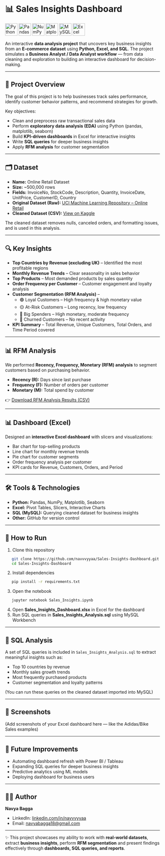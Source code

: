 # 📊 Sales Insights Dashboard  

<p>
  <img src="https://cdn.jsdelivr.net/gh/devicons/devicon/icons/python/python-original.svg" alt="Python" width="40" height="40"/>
  <img src="https://cdn.jsdelivr.net/gh/devicons/devicon/icons/pandas/pandas-original.svg" alt="Pandas" width="40" height="40"/>
  <img src="https://cdn.jsdelivr.net/gh/devicons/devicon/icons/numpy/numpy-original.svg" alt="NumPy" width="40" height="40"/>
  <img src="https://cdn.jsdelivr.net/gh/devicons/devicon/icons/matplotlib/matplotlib-original.svg" alt="Matplotlib" width="40" height="40"/>
  <img src="https://cdn.jsdelivr.net/gh/devicons/devicon/icons/mysql/mysql-original.svg" alt="MySQL" width="40" height="40"/>
  <img src="https://img.icons8.com/color/48/000000/ms-excel.png" alt="Excel" width="40" height="40"/>
</p>  

An interactive **data analysis project** that uncovers key business insights from an **E-commerce dataset** using **Python, Excel, and SQL**. The project simulates a **Business Analyst / Data Analyst workflow** — from data cleaning and exploration to building an interactive dashboard for decision-making.  

---

## 📌 Project Overview
The goal of this project is to help businesses track sales performance, identify customer behavior patterns, and recommend strategies for growth.  

Key objectives:  
- Clean and preprocess raw transactional sales data  
- Perform **exploratory data analysis (EDA)** using Python (pandas, matplotlib, seaborn)  
- Build **KPI-driven dashboards** in Excel for interactive insights  
- Write **SQL queries** for deeper business insights
- Apply **RFM analysis** for customer segmentation  

---

## 🗂 Dataset
- **Name:** Online Retail Dataset  
- **Size:** ~500,000 rows  
- **Fields:** InvoiceNo, StockCode, Description, Quantity, InvoiceDate, UnitPrice, CustomerID, Country
- **Original Dataset (Raw):** [UCI Machine Learning Repository – Online Retail](https://archive.ics.uci.edu/ml/datasets/online+retail)  
- **Cleaned Dataset (CSV):** [View on Kaggle](https://www.kaggle.com/datasets/navvyaa/online-retail-dataset-cleaned-csv)  

The cleaned dataset removes nulls, canceled orders, and formatting issues, and is used in this analysis.  

---

## 🔍 Key Insights
- **Top Countries by Revenue (excluding UK)** – Identified the most profitable regions  
- **Monthly Revenue Trends** – Clear seasonality in sales behavior  
- **Top Products** – Most demanded products by sales quantity  
- **Order Frequency per Customer** – Customer engagement and loyalty analysis  
- **Customer Segmentation (RFM Analysis)** –  
   - 🟢 Loyal Customers – High frequency & high monetary value  
   - 🟡 At-Risk Customers – Long recency, low frequency  
   - 🔵 Big Spenders – High monetary, moderate frequency  
   - 🔴 Churned Customers – No recent activity  
- **KPI Summary** – Total Revenue, Unique Customers, Total Orders, and Time Period covered  

---

## 📊 RFM Analysis
We performed **Recency, Frequency, Monetary (RFM) analysis** to segment customers based on purchasing behavior.  

- **Recency (R):** Days since last purchase  
- **Frequency (F):** Number of orders per customer  
- **Monetary (M):** Total spend by customer  

👉 [Download RFM Analysis Results (CSV)](analysis/rfm_analysis.csv)  
  

---

## 📊 Dashboard (Excel)
Designed an **interactive Excel dashboard** with slicers and visualizations:  
- Bar chart for top-selling products  
- Line chart for monthly revenue trends  
- Pie chart for customer segments  
- Order frequency analysis per customer  
- KPI cards for Revenue, Customers, Orders, and Period  

---

## 🛠 Tools & Technologies
- **Python:** Pandas, NumPy, Matplotlib, Seaborn  
- **Excel:** Pivot Tables, Slicers, Interactive Charts  
- **SQL (MySQL):** Querying cleaned dataset for business insights  
- **Other:** GitHub for version control  

---

## 🚀 How to Run
1. Clone this repository  
```bash
   git clone https://github.com/navvvyyaa/Sales-Insights-Dashboard.git
   cd Sales-Insights-Dashboard
```
2. Install dependencies
```bash
   pip install -r requirements.txt
```
3. Open the notebook
```bash
   jupyter notebook Sales_Insights.ipynb
```
4. Open **Sales_Insights_Dashboard.xlsx** in Excel for the dashboard  
5. Run SQL queries in **Sales_Insights_Analysis.sql** using MySQL Workbench  

---

## 📜 SQL Analysis
A set of SQL queries is included in `Sales_Insights_Analysis.sql` to extract meaningful insights such as:  
- Top 10 countries by revenue  
- Monthly sales growth trends  
- Most frequently purchased products  
- Customer segmentation and loyalty patterns  

(You can run these queries on the cleaned dataset imported into MySQL)  

---

## 📸 Screenshots
(Add screenshots of your Excel dashboard here — like the Adidas/Bike Sales examples)  

---

## 📝 Future Improvements
- Automating dashboard refresh with Power BI / Tableau  
- Expanding SQL queries for deeper business insights  
- Predictive analytics using ML models
- Deploying dashboard for business users

---

## 👩‍💻 Author
**Navya Bagga**  
- LinkedIn: [linkedin.com/in/navvvyyaa](https://linkedin.com/in/navvvyyaa)  
- Email: navyabagga18@gmail.com  

---

✨ This project showcases my ability to work with **real-world datasets**, extract **business insights**, perform **RFM segmentation** and present findings effectively through **dashboards, SQL queries, and reports**.

